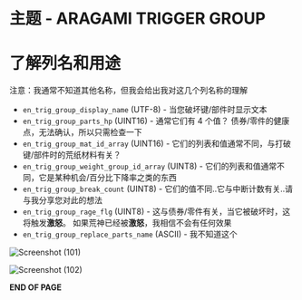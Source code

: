 # 主题 - ARAGAMI TRIGGER GROUP

# 了解列名和用途
注意：我通常不知道其他名称，但我会给出我对这几个列名称的理解

- `en_trig_group_display_name` (UTF-8) - 当您破坏键/部件时显示文本
- `en_trig_group_parts_hp` (UINT16) - 通常它们有 4 个值？ 债券/零件的健康点，无法确认，所以只需检查一下
- `en_trig_group_mat_id_array` (UINT16) - 它们的列表和值通常不同，与打破键/部件时的荒纸材料有关？
- `en_trig_group_weight_group_id_array` (UINT8) - 它们的列表和值通常不同，它是某种机会/百分比下降率之类的东西
- `en_trig_group_break_count` (UINT8) - 它们的值不同..它与中断计数有关..请与我分享您对此的想法
- `en_trig_group_rage_flg` (UINT8) - 这与债券/零件有关，当它被破坏时，这将触发**激怒**。 如果荒神已经被**激怒**，我相信不会有任何效果
- `en_trig_group_replace_parts_name` (ASCII) - 我不知道这个

 ![Screenshot (101)](https://github.com/nachotacos69/WikiEater/assets/99103531/5c7c6c45-0efb-466a-b9a6-bd2c9017b64f)

![Screenshot (102)](https://github.com/nachotacos69/WikiEater/assets/99103531/81b2789c-4033-4484-9879-c8c1455f2f3d)



**END OF PAGE**
